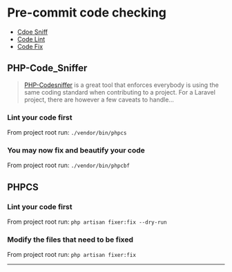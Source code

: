 # Pre-commit code checking

- [Cdoe Sniff](#code-sniff)
- [Code Lint](#code-lint)
- [Code Fix](#code-fix)

## PHP-Code_Sniffer
>[PHP-Codesniffer](https://cylab.be/blog/22/using-php-codesniffer-in-a-laravel-project)
> is a great tool that enforces everybody is using the same coding standard when contributing to a project. For a Laravel project, there are however a few caveats to handle...

<a name="code-sniffer"></a>
### Lint your code first
From project root run: `./vendor/bin/phpcs`

<a name="code-fixer"></a>
### You may now fix and beautify your code 
From project root run: `./vendor/bin/phpcbf`

## PHPCS
<a name="code-linter"></a>
### Lint your code first
From project root run: `php artisan fixer:fix --dry-run`

<a name="code-fix"></a>
### Modify the files that need to be fixed
From project root run: `php artisan fixer:fix`

---